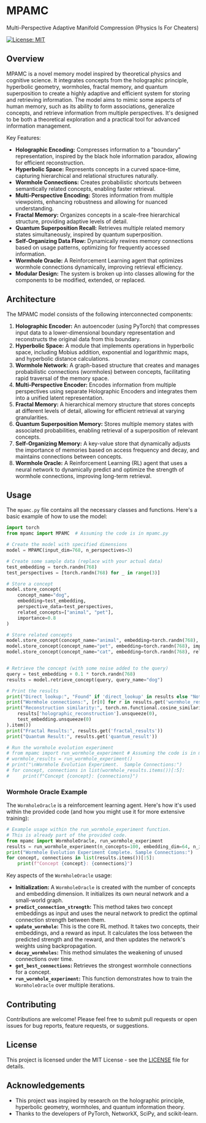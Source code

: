 # MPAMC
Multi-Perspective Adaptive Manifold Compression (Physics Is For Cheaters)

[![License: MIT](https://img.shields.io/badge/License-MIT-yellow.svg)](https://opensource.org/licenses/MIT)

## Overview

MPAMC is a novel memory model inspired by theoretical physics and cognitive science. It integrates concepts from the holographic principle, hyperbolic geometry, wormholes, fractal memory, and quantum superposition to create a highly adaptive and efficient system for storing and retrieving information. The model aims to mimic some aspects of human memory, such as its ability to form associations, generalize concepts, and retrieve information from multiple perspectives. It's designed to be both a theoretical exploration and a practical tool for advanced information management.

Key Features:

*   **Holographic Encoding:** Compresses information to a "boundary" representation, inspired by the black hole information paradox, allowing for efficient reconstruction.
*   **Hyperbolic Space:** Represents concepts in a curved space-time, capturing hierarchical and relational structures naturally.
*   **Wormhole Connections:** Creates probabilistic shortcuts between semantically related concepts, enabling faster retrieval.
*   **Multi-Perspective Encoding:** Stores information from multiple viewpoints, enhancing robustness and allowing for nuanced understanding.
*   **Fractal Memory:** Organizes concepts in a scale-free hierarchical structure, providing adaptive levels of detail.
*   **Quantum Superposition Recall:** Retrieves multiple related memory states simultaneously, inspired by quantum superposition.
*   **Self-Organizing Data Flow:** Dynamically rewires memory connections based on usage patterns, optimizing for frequently accessed information.
*    **Wormhole Oracle:** A Reinforcement Learning agent that optimizes wormhole connections dynamically, improving retrieval efficiency.
* **Modular Design:** The system is broken up into classes allowing for the components to be modified, extended, or replaced.

## Architecture

The MPAMC model consists of the following interconnected components:

1.  **Holographic Encoder:** An autoencoder (using PyTorch) that compresses input data to a lower-dimensional boundary representation and reconstructs the original data from this boundary.
2.  **Hyperbolic Space:** A module that implements operations in hyperbolic space, including Mobius addition, exponential and logarithmic maps, and hyperbolic distance calculations.
3.  **Wormhole Network:** A graph-based structure that creates and manages probabilistic connections (wormholes) between concepts, facilitating rapid traversal of the memory space.
4.  **Multi-Perspective Encoder:** Encodes information from multiple perspectives using separate Holographic Encoders and integrates them into a unified latent representation.
5.  **Fractal Memory:** A hierarchical memory structure that stores concepts at different levels of detail, allowing for efficient retrieval at varying granularities.
6.  **Quantum Superposition Memory:** Stores multiple memory states with associated probabilities, enabling retrieval of a superposition of relevant concepts.
7.  **Self-Organizing Memory:** A key-value store that dynamically adjusts the importance of memories based on access frequency and decay, and maintains connections between concepts.
8.  **Wormhole Oracle:** A Reinforcement Learning (RL) agent that uses a neural network to dynamically predict and optimize the strength of wormhole connections, improving long-term retrieval.


## Usage

The `mpamc.py` file contains all the necessary classes and functions. Here's a basic example of how to use the model:

```python
import torch
from mpamc import MPAMC  # Assuming the code is in mpamc.py

# Create the model with specified dimensions
model = MPAMC(input_dim=768, n_perspectives=3)

# Create some sample data (replace with your actual data)
test_embedding = torch.randn(768)
test_perspectives = [torch.randn(768) for _ in range(3)]

# Store a concept
model.store_concept(
    concept_name="dog",
    embedding=test_embedding,
    perspective_data=test_perspectives,
    related_concepts=["animal", "pet"],
    importance=0.8
)

# Store related concepts
model.store_concept(concept_name="animal", embedding=torch.randn(768), importance=0.9)
model.store_concept(concept_name="pet", embedding=torch.randn(768), importance=0.7)
model.store_concept(concept_name="cat", embedding=torch.randn(768), related_concepts=["animal","pet"], importance=0.75)


# Retrieve the concept (with some noise added to the query)
query = test_embedding + 0.1 * torch.randn(768)
results = model.retrieve_concept(query, query_name="dog")

# Print the results
print("Direct lookup:", "Found" if 'direct_lookup' in results else "Not found")
print("Wormhole connections:", [r[0] for r in results.get('wormhole_results', [])])
print("Reconstruction similarity:", torch.nn.functional.cosine_similarity(
    results['holographic_reconstruction'].unsqueeze(0),
    test_embedding.unsqueeze(0)
).item())
print("Fractal Results:", results.get('fractal_results'))
print("Quantum Result:", results.get('quantum_result'))

# Run the wormhole evolution experiment
# from mpamc import run_wormhole_experiment # Assuming the code is in mpamc.py
# wormhole_results = run_wormhole_experiment()
# print("\nWormhole Evolution Experiment.  Sample Connections:")
# for concept, connections in list(wormhole_results.items())[:5]:
#     print(f"Concept {concept}: {connections}")

```
### Wormhole Oracle Example

The `WormholeOracle` is a reinforcement learning agent.  Here's how it's used within the provided code (and how you might use it for more extensive training):

```python
# Example usage within the run_wormhole_experiment function.
# This is already part of the provided code.
from mpamc import WormholeOracle, run_wormhole_experiment
results = run_wormhole_experiment(n_concepts=100, embedding_dim=64, n_iterations=1000) # Reduced dimensions for speed
print("Wormhole Evolution Experiment Complete. Sample Connections:")
for concept, connections in list(results.items())[:5]:
    print(f"Concept {concept}: {connections}")

```

Key aspects of the `WormholeOracle` usage:

*   **Initialization:**  A `WormholeOracle` is created with the number of concepts and embedding dimension.  It initializes its own neural network and a small-world graph.
*   **`predict_connection_strength`:** This method takes two concept embeddings as input and uses the neural network to predict the optimal connection strength between them.
*   **`update_wormhole`:** This is the core RL method.  It takes two concepts, their embeddings, and a reward as input. It calculates the loss between the predicted strength and the reward, and then updates the network's weights using backpropagation.
*   **`decay_wormholes`:**  This method simulates the weakening of unused connections over time.
*    **`get_best_connections`:** Retrieves the strongest wormhole connections for a concept.
*   **`run_wormhole_experiment`:** This function demonstrates how to train the `WormholeOracle` over multiple iterations.

## Contributing

Contributions are welcome! Please feel free to submit pull requests or open issues for bug reports, feature requests, or suggestions.

## License

This project is licensed under the MIT License - see the [LICENSE](LICENSE) file for details.

## Acknowledgements

*   This project was inspired by research on the holographic principle, hyperbolic geometry, wormholes, and quantum information theory.
* Thanks to the developers of PyTorch, NetworkX, SciPy, and scikit-learn.


